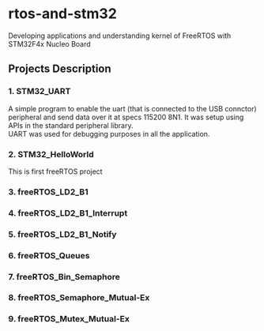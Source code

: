 # rtos-and-stm32
Developing applications and understanding kernel of FreeRTOS with STM32F4x Nucleo Board

## Projects Description

### 1. STM32_UART  
A simple program to enable the uart (that is connected to the USB connctor) peripheral 
and send data over it at specs 115200 8N1. It was setup using APIs in the standard peripheral library.    
UART was used for debugging purposes in all the application.

### 2. STM32_HelloWorld 
This is first freeRTOS project 

### 3. freeRTOS_LD2_B1

### 4. freeRTOS_LD2_B1_Interrupt

### 5. freeRTOS_LD2_B1_Notify

### 6. freeRTOS_Queues

### 7. freeRTOS_Bin_Semaphore

### 8. freeRTOS_Semaphore_Mutual-Ex

### 9. freeRTOS_Mutex_Mutual-Ex



